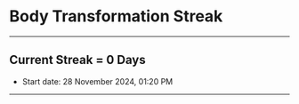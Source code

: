# Body Transformation Streak
_______________________________________________________________________________

## Current Streak = 0 Days
- Start date:   28 November 2024, 01:20 PM
_______________________________________________________________________________
